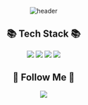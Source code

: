 <div>
    
<div align="center">

![header](https://capsule-render.vercel.app/api?type=wave&color=auto&height=300&section=header&text=jungjunhyung99&fontSize=90)
<div>
    
## 📚 Tech Stack 📚
<p align="center">
<img src="https://img.shields.io/badge/JavaScript-F7DF1E?style=flat&logo=JavaScript&logoColor=white"/>
<img src="https://img.shields.io/badge/TypeScript-3178C6?style=flat&logo=TypeScript&logoColor=white"/>
<img src="https://img.shields.io/badge/React-61DAFB?style=flat&logo=React&logoColor=white"/>
<img src="https://img.shields.io/badge/Next.js-000000?style=flat&logo=Next.js&logoColor=white"/>
</p>
  
## 🌈 Follow Me 🌈
<p align="center">
  <a href="https://www.instagram.com/junhyun9_/"><img src="https://img.shields.io/badge/Instagram-E4405F?style=flat-square&logo=Instagram&logoColor=white&link=https://www.instagram.com/hye_inisfree/"/></a>
</p>  


</div>
    
    
    
</div>
